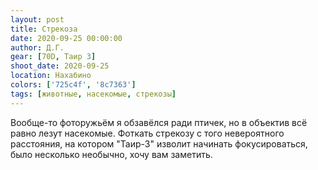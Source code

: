 ```yaml
---
layout: post
title: Стрекоза
date: 2020-09-25 00:00:00
author: Д.Г.
gear: [70D, Таир 3]
shoot_date: 2020-09-25
location: Нахабино
colors: ['725c4f', '8c7363']
tags: [животные, насекомые, стрекозы]
---
```

Вообще-то фоторужьём я обзавёлся ради птичек, но в объектив всё равно лезут насекомые. Фоткать стрекозу с того невероятного расстояния, на котором "Таир-3" изволит начинать фокусироваться, было несколько необычно, хочу вам заметить.

